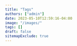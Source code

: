 ```yaml
---
title: "Tags"
authors: ["admin"]
date: 2023-05-10T12:59:16-04:00
image: "/images/"
tags: []
draft: false
sitemapExclude: true
---
```

